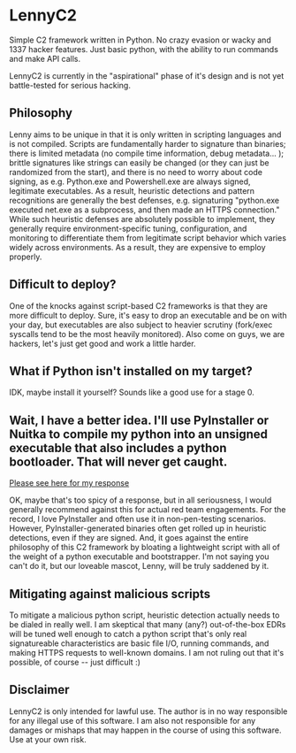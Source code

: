 # LennyC2
Simple C2 framework written in Python. No crazy evasion or wacky and 1337 hacker features. Just basic python, with the ability to run commands and make API calls.

LennyC2 is currently in the "aspirational" phase of it's design and is not yet battle-tested for serious hacking.

## Philosophy
Lenny aims to be unique in that it is only written in scripting languages and is not compiled. Scripts are fundamentally harder to signature than binaries; there is limited metadata (no compile time information, debug metadata... ); brittle signatures like strings can easily be changed (or they can just be randomized from the start), and there is no need to worry about code signing, as e.g. Python.exe and Powershell.exe are always signed, legitimate executables. As a result, heuristic detections and pattern recognitions are generally the best defenses, e.g. signaturing "python.exe executed net.exe as a subprocess, and then made an HTTPS connection." While such heuristic defenses are absolutely possible to implement, they generally require environment-specific tuning, configuration, and monitoring to differentiate them from legitimate script behavior which varies widely across environments. As a result, they are expensive to employ properly. 

## Difficult to deploy?
One of the knocks against script-based C2 frameworks is that they are more difficult to deploy. Sure, it's easy to drop an executable and be on with your day, but executables are also subject to heavier scrutiny (fork/exec syscalls tend to be the most heavily monitored). Also come on guys, we are hackers, let's just get good and work a little harder.

## What if Python isn't installed on my target?
IDK, maybe install it yourself? Sounds like a good use for a stage 0.

## Wait, I have a better idea. I'll use PyInstaller or Nuitka to compile my python into an unsigned executable that also includes a python bootloader. That will never get caught.
[Please see here for my response](https://www.youtube.com/watch?v=5hfYJsQAhl0)

OK, maybe that's too spicy of a response, but in all seriousness, I would generally recommend against this for actual red team engagements. For the record, I love PyInstaller and often use it in non-pen-testing scenarios. However, PyInstaller-generated binaries often get rolled up in heuristic detections, even if they are signed. And, it goes against the entire philosophy of this C2 framework by bloating a lightweight script with all of the weight of a python executable and bootstrapper. I'm not saying you can't do it, but our loveable mascot, Lenny, will be truly saddened by it.

## Mitigating against malicious scripts
To mitigate a malicious python script, heuristic detection actually needs to be dialed in really well. I am skeptical that many (any?) out-of-the-box EDRs will be tuned well enough to catch a python script that's only real signatureable characteristics are basic file I/O, running commands, and making HTTPS requests to well-known domains. I am not ruling out that it's possible, of course -- just difficult :)

## Disclaimer
LennyC2 is only intended for lawful use. The author is in no way responsible for any illegal use of this software. I am also not responsible for any damages or mishaps that may happen in the course of using this software. Use at your own risk.
